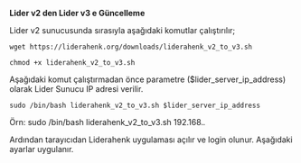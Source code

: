 
**Lider v2 den Lider v3 e Güncelleme**

Lider v2 sunucusunda sırasıyla aşağıdaki komutlar çalıştırılır;

````
wget https://liderahenk.org/downloads/liderahenk_v2_to_v3.sh
````

````
chmod +x liderahenk_v2_to_v3.sh
````

Aşağıdaki komut çalıştırmadan önce parametre ($lider_server_ip_address) olarak Lider Sunucu IP adresi verilir.


````
sudo /bin/bash liderahenk_v2_to_v3.sh $lider_server_ip_address
````

Örn: sudo /bin/bash liderahenk_v2_to_v3.sh 192.168.*.*

Ardından tarayıcıdan Liderahenk uygulaması açılır ve login olunur. Aşağıdaki ayarlar uygulanır.

